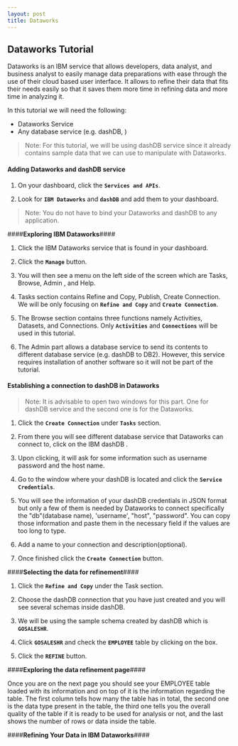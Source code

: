 ```yaml
---
layout: post
title: Dataworks
---
```

Dataworks Tutorial
---------

Dataworks is an IBM service that allows developers, data analyst, and business analyst to easily manage data preparations with ease through the use of their cloud based user interface. It allows to refine their data that fits their needs easily so that it saves them more time in refining data and more time in analyzing it.

In this tutorial we will need the following:

 - Dataworks Service
 - Any database service (e.g. dashDB, )

> Note: For this tutorial, we will be using dashDB service since it already contains sample data that we can use to manipulate with Dataworks.

#### **Adding Dataworks and dashDB service** ####

 1. On your dashboard, click the **`Services and APIs`**.

 2. Look for **`IBM Dataworks`** and **`dashDB`** and add them to your dashboard.
 

> Note: You do not have to bind your Dataworks and dashDB to any application.

####**Exploring IBM Dataworks**####
1. Click the IBM Dataworks service that is found in your dashboard.

2. Click the **`Manage`** button. 

3.  You will then see a menu on the left side of the screen which are Tasks, Browse, Admin , and Help.

4. Tasks section contains Refine and Copy, Publish, Create Connection. We will be only focusing on **`Refine and Copy`** and **`Create Connection`**.

5. The Browse section contains three functions namely Activities, Datasets, and Connections. Only **`Activities`** and **`Connections`** will be used in this tutorial.

6. The Admin part allows a database service to send its contents to different database service (e.g. dashDB to DB2). However, this service requires installation of another software so it will not be part of the tutorial.

#### **Establishing a connection to dashDB in Dataworks** ####

> Note: It is advisable to open two windows for this part. One for dashDB service and the second one is for the Dataworks.

 1. Click the **`Create Connection`** under **`Tasks`** section.
 
 2. From there you will see different database service that Dataworks can connect to, click on the IBM dashDB .
 
 3. Upon clicking, it will ask for some information such as username password and the host name.
 
 4. Go to the window where your dashDB is located and click the **`Service Credentials`**.
 
 5. You will see the information of your dashDB credentials in JSON format but only a few of them is needed by Dataworks to connect specifically the "db"(database name), 'username', "host", "password". You can copy those information and paste them in the necessary field if the values are too long to type.
 
 6.  Add a name to your connection and description(optional).
 
 7. Once finished click the **`Create Connection`** button.

####**Selecting the data for refinement**####
1. Click the **`Refine and Copy`** under the Task section.

2. Choose the dashDB connection that you have just created and you will see several schemas inside dashDB.

3. We will be using the sample schema created by dashDB which is **`GOSALESHR`**. 

4. Click **`GOSALESHR`** and check the **`EMPLOYEE`** table by clicking on the box. 

5.  Click the **`REFINE`** button.

####**Exploring the data refinement page**####

Once you are on the next page you should see your EMPLOYEE table loaded with its information and on top of it is the information regarding the table. The first column tells how many the table has in total, the second one is the data type present in the table, the third one tells you the overall quality of the table if it is ready to be used for analysis or not, and the last shows the number of rows or data inside the table.

####**Refining Your Data in IBM Dataworks**####
